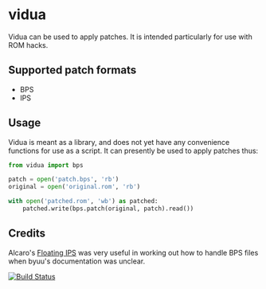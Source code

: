 # vidua

Vidua can be used to apply patches. It is intended particularly for use with ROM
hacks.

## Supported patch formats

* BPS
* IPS

## Usage

Vidua is meant as a library, and does not yet have any convenience functions for
use as a script. It can presently be used to apply patches thus:

```python
from vidua import bps

patch = open('patch.bps', 'rb')
original = open('original.rom', 'rb')

with open('patched.rom', 'wb') as patched:
    patched.write(bps.patch(original, patch).read())
```

## Credits

Alcaro's [Floating IPS](https://www.smwcentral.net/?p=section&a=details&id=11474)
was very useful in working out how to handle BPS files when byuu's documentation
was unclear.

[![Build Status](https://travis-ci.org/sopoforic/vidua.svg?branch=master)](https://travis-ci.org/sopoforic/vidua)
